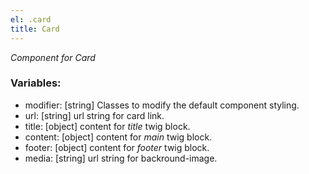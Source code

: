 ```yaml
---
el: .card
title: Card
---
```

_Component for Card_

### Variables:
* modifier: [string] Classes to modify the default component styling.
* url: [string] url string for card link.
* title: [object] content for _title_ twig block.
* content: [object] content for _main_ twig block.
* footer: [object] content for _footer_ twig block.
* media: [string] url string for backround-image.

